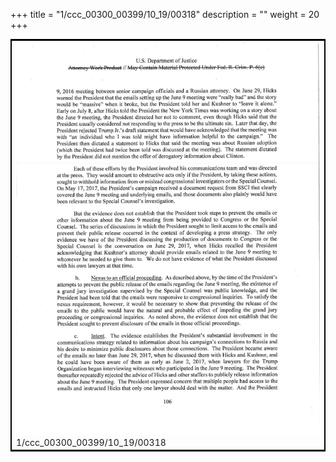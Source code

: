 +++
title = "1/ccc_00300_00399/10_19/00318"
description = ""
weight = 20
+++

<table style="border:2px solid black;max-width:800px;max-height:800px;" 
><tr><td>
<img class="center-fit-jpg"
src="/jpg_/jpg_mueller_report_searchable_318.jpg">
1/ccc_00300_00399/10_19/00318
</img></td></tr></table>
